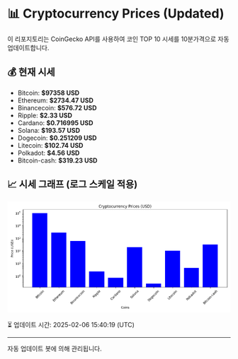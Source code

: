
# 📊 Cryptocurrency Prices (Updated)

이 리포지토리는 CoinGecko API를 사용하여 코인 TOP 10 시세를 10분가격으로 자동 업데이트합니다.

## 💰 현재 시세
- Bitcoin: **$97358 USD**
- Ethereum: **$2734.47 USD**
- Binancecoin: **$576.72 USD**
- Ripple: **$2.33 USD**
- Cardano: **$0.716995 USD**
- Solana: **$193.57 USD**
- Dogecoin: **$0.251209 USD**
- Litecoin: **$102.74 USD**
- Polkadot: **$4.56 USD**
- Bitcoin-cash: **$319.23 USD**

## 📈 시세 그래프 (로그 스케일 적용)
![Crypto Prices](crypto_prices.png)

⏳ 업데이트 시간: 2025-02-06 15:40:19 (UTC)

---
자동 업데이트 봇에 의해 관리됩니다.
